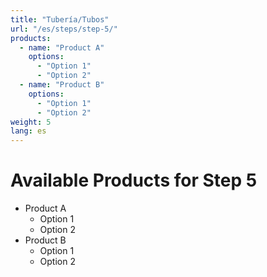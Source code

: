 ```yaml
---
title: "Tubería/Tubos"
url: "/es/steps/step-5/"
products:
  - name: "Product A"
    options:
      - "Option 1"
      - "Option 2"
  - name: "Product B"
    options:
      - "Option 1"
      - "Option 2"
weight: 5
lang: es
---
```


# Available Products for Step 5

- Product A
  - Option 1
  - Option 2
- Product B
  - Option 1
  - Option 2